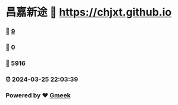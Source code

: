 # 昌嘉新途 :link: https://chjxt.github.io 
### :page_facing_up: [9](https://chjxt.github.io/tag.html) 
### :speech_balloon: 0 
### :hibiscus: 5916 
### :alarm_clock: 2024-03-25 22:03:39 
### Powered by :heart: [Gmeek](https://github.com/Meekdai/Gmeek)
